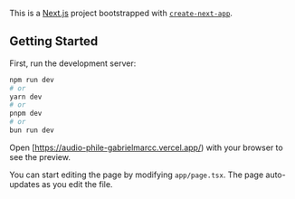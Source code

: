 This is a [Next.js](https://nextjs.org/) project bootstrapped with [`create-next-app`](https://github.com/vercel/next.js/tree/canary/packages/create-next-app).

## Getting Started

First, run the development server:

```bash
npm run dev
# or
yarn dev
# or
pnpm dev
# or
bun run dev
```

Open [https://audio-phile-gabrielmarcc.vercel.app/) with your browser to see the preview.

You can start editing the page by modifying `app/page.tsx`. The page auto-updates as you edit the file.

